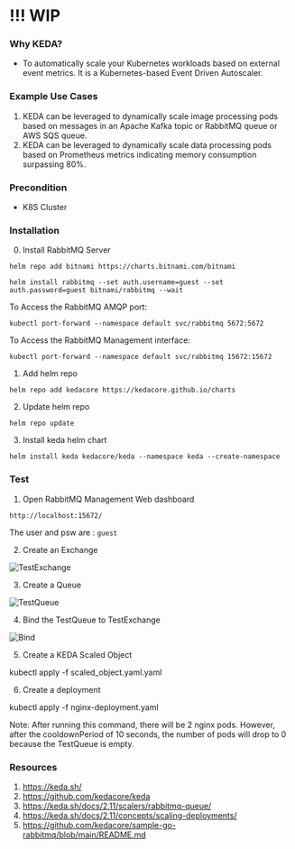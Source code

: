 # !!! WIP


### Why KEDA?

- To automatically scale your Kubernetes workloads based on external event metrics. It is a Kubernetes-based Event Driven Autoscaler.


### Example Use Cases
1. KEDA can be leveraged to dynamically scale image processing pods based on messages in an Apache Kafka topic or RabbitMQ queue or AWS SQS queue.
2. KEDA can be leveraged to dynamically scale data processing pods based on Prometheus metrics indicating memory consumption surpassing 80%.

### Precondition
- K8S Cluster

### Installation

0. Install RabbitMQ Server

```helm repo add bitnami https://charts.bitnami.com/bitnami```

```helm install rabbitmq --set auth.username=guest --set auth.password=guest bitnami/rabbitmq --wait```

To Access the RabbitMQ AMQP port:

```kubectl port-forward --namespace default svc/rabbitmq 5672:5672```

To Access the RabbitMQ Management interface:

```kubectl port-forward --namespace default svc/rabbitmq 15672:15672```

1. Add helm repo

```helm repo add kedacore https://kedacore.github.io/charts```

2. Update helm repo

```helm repo update```

3. Install keda helm chart

```helm install keda kedacore/keda --namespace keda --create-namespace```

### Test
1. Open  RabbitMQ Management Web dashboard

```http://localhost:15672/```

The user and psw are :  ```guest```

2. Create an Exchange

![TestExchange](create_exchange.png)


3. Create a Queue

![TestQueue](create_queue.png)

4. Bind the TestQueue to TestExchange

![Bind](bind.png)

5. Create a KEDA Scaled Object

kubectl apply -f scaled_object.yaml.yaml 

6. Create a deployment

kubectl apply -f nginx-deployment.yaml 

Note: After running this command, there will be 2 nginx pods. However, after the cooldownPeriod of 10 seconds, the number of pods will drop to 0 because the TestQueue is empty.


### Resources
1. https://keda.sh/
2. https://github.com/kedacore/keda
3. https://keda.sh/docs/2.11/scalers/rabbitmq-queue/
4. https://keda.sh/docs/2.11/concepts/scaling-deployments/
5. https://github.com/kedacore/sample-go-rabbitmq/blob/main/README.md